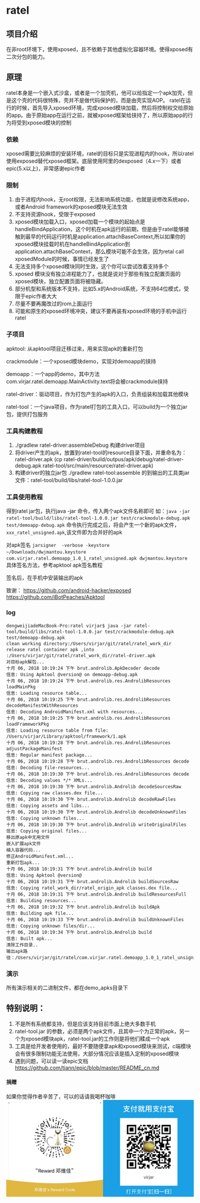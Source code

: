 # ratel

## 项目介绍
在非root环境下，使用xposed，且不依赖于其他虚拟化容器环境。使得xposed有二次分包的能力。

## 原理
ratel本身是一个嵌入式沙盒，或者是一个加壳机，他可以给指定一个apk加壳，但是这个壳的代码很特殊，壳并不是做代码保护的，而是由壳实现AOP。
ratel在运行的时候，首先导入xposed环境，完成xposed模块加载，然后将控制权交给原始的app。由于原始app在运行之前，就被xposed框架给挟持了，所以原始app的行为将受到xposed模块的控制

### 依赖
xposed需要比较麻烦的安装环境，ratel的目标只是实现进程内的hook，所以ratel使用exposed替代xposed框架。底层使用阿里的dexposed（4.x一下）或者epic(5.x以上)，非常感谢epic作者

### 限制
1. 由于进程内hook，无root权限，无法影响系统功能，也就是说修改系统app，或者Android framework的xposed模块无法生效
2. 不支持资源hook，受限于exposed
3. xposed模块加载入口，xposed加载一个模块的起始点是handleBindApplication，这个时机在apk运行的前期，但是由于ratel能够接触到最早的代码运行时机是application.attachBaseContext,所以如果你的xposed模块挂载时机在handleBindApplication到application.attachBaseContext，那么模块可能不会生效，因为retal call xposedModule的时候，事情已经发生了
4. 无法支持多个xposed模块同时生效，这个你可以尝试改着支持多个
5. xposed 模块没有独立进程能力了，也就是说对于那些有独立配置页面的xposed模块，独立配置页面将被隐藏。
6. 部分机型和系统版本不支持，比如5.x的Android系统，不支持64位模式，受限于epic作者大大
7. 尽量不要再魔改过的rom上面运行
8. 可能和原生的xposed环境冲突，建议不要再装有xposed环境的手机中运行ratel

### 子项目
apktool: 从apktool项目迁移过来，用来实现apk的重新打包

crackmodule：一个xposed模块demo，实现对demoapp的挟持

demoapp：一个app的demo，其中方法com.virjar.ratel.demoapp.MainActivity.text将会被crackmodule挟持

ratel-driver：驱动项目，作为打包产生的apk的入口，负责组装和加载其他模块

ratel-tool：一个java项目，作为ratel打包的工具入口，可以build为一个独立jar包，提供打包服务

### 工具构建教程
1. ./gradlew ratel-driver:assembleDebug 构建driver项目
2. 将driver产生的apk，放置到ratel-tool的resource目录下面，并重命名为：ratel-driver.apk (cp ratel-driver/build/outpus/apk/debug/ratel-driver-debug.apk ratel-tool/src/main/resource/ratel-driver.apk)
3. 构建driver的独立jar包 ./gradlew ratel-tool:assemble 的到输出的工具类jar文件：ratel-tool/build/libs/ratel-tool-1.0.0.jar

### 工具使用教程
得到ratel jar包，执行java -jar 命令，传入两个apk文件名称即可
如：``java -jar ratel-tool/build/libs/ratel-tool-1.0.0.jar test/crackmodule-debug.apk test/demoapp-debug.apk``
命令执行完成之后，将会产生一个新的apk文件，``xxx_ratel_unsigned.apk``,该文件即为合并好的apk

对apk签名
``jarsigner  -verbose -keystore  ~/Downloads/dwjmantou.keystore com.virjar.ratel.demoapp_1.0_1_ratel_unsigned.apk dwjmantou.keystore``
具体签名方法，参考apktool apk签名教程

签名后，在手机中安装输出的apk


致谢：
https://github.com/android-hacker/exposed
https://github.com/iBotPeaches/Apktool


### log
```
dengweijiadeMacBook-Pro:ratel virjar$ java -jar ratel-tool/build/libs/ratel-tool-1.0.0.jar test/crackmodule-debug.apk test/demoapp-debug.apk
clean working directory:/Users/virjar/git/ratel/ratel_work_dir
release ratel container apk ,into :/Users/virjar/git/ratel/ratel_work_dir/ratel-driver.apk
对目标apk解包...
十月 06, 2018 10:19:24 下午 brut.androlib.ApkDecoder decode
信息: Using Apktool @version@ on demoapp-debug.apk
十月 06, 2018 10:19:24 下午 brut.androlib.res.AndrolibResources loadMainPkg
信息: Loading resource table...
十月 06, 2018 10:19:25 下午 brut.androlib.res.AndrolibResources decodeManifestWithResources
信息: Decoding AndroidManifest.xml with resources...
十月 06, 2018 10:19:25 下午 brut.androlib.res.AndrolibResources loadFrameworkPkg
信息: Loading resource table from file: /Users/virjar/Library/apktool/framework/1.apk
十月 06, 2018 10:19:28 下午 brut.androlib.res.AndrolibResources adjustPackageManifest
信息: Regular manifest package...
十月 06, 2018 10:19:28 下午 brut.androlib.res.AndrolibResources decode
信息: Decoding file-resources...
十月 06, 2018 10:19:30 下午 brut.androlib.res.AndrolibResources decode
信息: Decoding values */* XMLs...
十月 06, 2018 10:19:30 下午 brut.androlib.Androlib decodeSourcesRaw
信息: Copying raw classes.dex file...
十月 06, 2018 10:19:30 下午 brut.androlib.Androlib decodeRawFiles
信息: Copying assets and libs...
十月 06, 2018 10:19:30 下午 brut.androlib.Androlib decodeUnknownFiles
信息: Copying unknown files...
十月 06, 2018 10:19:30 下午 brut.androlib.Androlib writeOriginalFiles
信息: Copying original files...
移出原apk中无用文件
嵌入扩展apk文件
植入容器代码...
修正AndroidManifest.xml...
重新打包apk...
十月 06, 2018 10:19:31 下午 brut.androlib.Androlib build
信息: Using Apktool @version@
十月 06, 2018 10:19:31 下午 brut.androlib.Androlib buildSourcesRaw
信息: Copying ratel_work_dir/ratel_origin_apk classes.dex file...
十月 06, 2018 10:19:31 下午 brut.androlib.Androlib buildResourcesFull
信息: Building resources...
十月 06, 2018 10:19:32 下午 brut.androlib.Androlib buildApk
信息: Building apk file...
十月 06, 2018 10:19:33 下午 brut.androlib.Androlib buildUnknownFiles
信息: Copying unknown files/dir...
十月 06, 2018 10:19:34 下午 brut.androlib.Androlib build
信息: Built apk...
清除工作目录..
输出apk路径：/Users/virjar/git/ratel/com.virjar.ratel.demoapp_1.0_1_ratel_unsigned.apk
```

### 演示
所有演示相关的二进制文件，都在demo_apks目录下

## 特别说明：
1. 不是所有系统都支持，但是应该支持目前市面上绝大多数手机
2. ratel-tool.jar 的参数，必须是两个apk文件，且其中一个为正常的apk，另一个为xposed模块apk，ratel-tool.jar的工作则是将他们糅成一个apk
3. 工具是给开发者使用的，最好不要随便拿apk和xposed模块来测试，c端模块会有很多限制功能无法使用，大部分情况应该是插入定制的xposed模块
4. 遇到问题，可以读一读epic文档 https://github.com/tiann/epic/blob/master/README_cn.md


#### 捐赠
如果你觉得作者辛苦了，可以的话请我喝杯咖啡
![alipay](img/reward.jpg)

